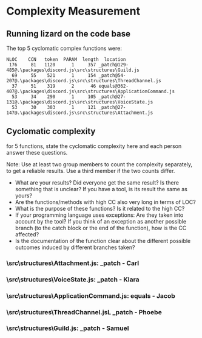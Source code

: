 # Complexity Measurement

## Running lizard on the code base

The top 5 cyclomatic complex functions were:

    NLOC    CCN   token  PARAM  length  location
     176     81   1120      1     357 _patch@129-485@.\packages\discord.js\src\structures\Guild.js
      69     55    521      1     154 _patch@54-207@.\packages\discord.js\src\structures\ThreadChannel.js
      37     51    319      2      46 equals@362-407@.\packages\discord.js\src\structures\ApplicationCommand.js
      53     34    290      1     105 _patch@27-131@.\packages\discord.js\src\structures\VoiceState.js
      53     30    303      1     121 _patch@27-147@.\packages\discord.js\src\structures\Attachment.js


## Cyclomatic complexity

for 5 functions, state the cyclomatic complexity here and each person answer these questions.

Note: Use at least two group members to count the complexity separately, to get a reliable results. Use a
third member if the two counts differ.

- What are your results? Did everyone get the same result? Is there something that is unclear? If you
  have a tool, is its result the same as yours?
- Are the functions/methods with high CC also very long in terms of LOC?
- What is the purpose of these functions? Is it related to the high CC?
- If your programming language uses exceptions: Are they taken into account by the tool? If you think of an exception as another possible branch (to the catch block or the end of the function), how is the CC affected?
- Is the documentation of the function clear about the different possible outcomes induced by different branches taken?

### \src\structures\Attachment.js: \_patch - Carl

### \src\structures\VoiceState.js: \_patch - Klara

### \src\structures\ApplicationCommand.js: equals - Jacob

### \src\structures\ThreadChannel.jsL \_patch - Phoebe

### \src\structures\Guild.js: \_patch - Samuel

